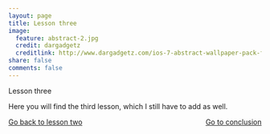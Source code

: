 ```yaml
---
layout: page
title: Lesson three
image:
  feature: abstract-2.jpg
  credit: dargadgetz
  creditlink: http://www.dargadgetz.com/ios-7-abstract-wallpaper-pack-for-iphone-5-and-ipod-touch-retina/
share: false
comments: false
---
```


Lesson three

Here you will find the third lesson, which I still have to add as well.


<div style="float: left"> 
<a href="{{ site.url }}/groepsopdracht/lesson-two/" class="btn">Go back to lesson two</a>
</div>

<div style="float: right"> 
<a href="{{ site.url }}/groepsopdracht/conclusion/" class="btn">Go to conclusion</a>
</div>